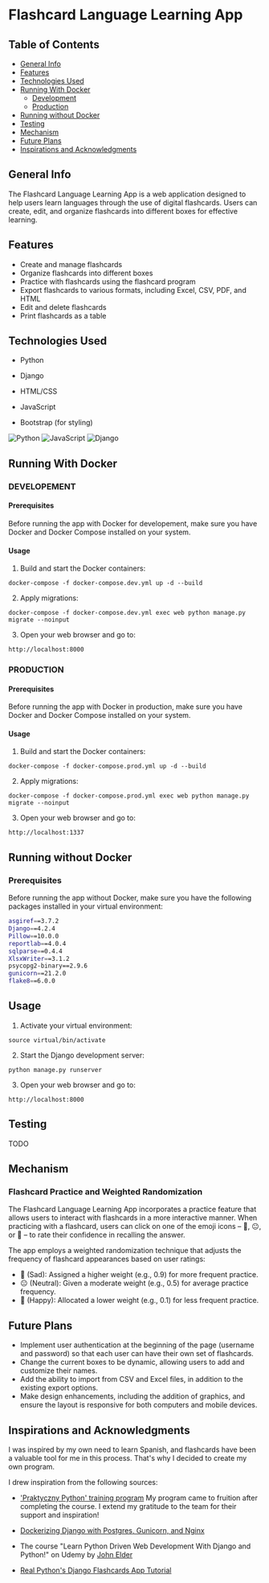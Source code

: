 # Flashcard Language Learning App

## Table of Contents

- [General Info](#general-info)
- [Features](#features)
- [Technologies Used](#technologies-used)
- [Running With Docker](#running-with-docker)
   - [Development](#development)
   - [Production](#production)
- [Running without Docker](#running-without-docker)
- [Testing](#testing)
- [Mechanism](#mechanism)
- [Future Plans](#future-plans)
- [Inspirations and Acknowledgments](#inspirations-and-acknowledgments)

## General Info

The Flashcard Language Learning App is a web application designed to help users learn languages through the use of digital flashcards. Users can create, edit, and organize flashcards into different boxes for effective learning.

## Features

- Create and manage flashcards
- Organize flashcards into different boxes
- Practice with flashcards using the flashcard program
- Export flashcards to various formats, including Excel, CSV, PDF, and HTML
- Edit and delete flashcards
- Print flashcards as a table

## Technologies Used

- Python

- Django

- HTML/CSS

- JavaScript

- Bootstrap (for styling)

![Python](https://img.shields.io/badge/python-3670A0?style=for-the-badge&logo=python&logoColor=ffdd54)  ![JavaScript](https://img.shields.io/badge/javascript-%23323330.svg?style=for-the-badge&logo=javascript&logoColor=%23F7DF1E)  ![Django](https://img.shields.io/badge/django-%23092E20.svg?style=for-the-badge&logo=django&logoColor=white)


## Running With Docker 

### __DEVELOPEMENT__

#### Prerequisites

Before running the app with Docker for developement, make sure you have Docker and Docker Compose installed on your system.

#### Usage

1. Build and start the Docker containers:

```
docker-compose -f docker-compose.dev.yml up -d --build
```
2. Apply migrations:

```
docker-compose -f docker-compose.dev.yml exec web python manage.py migrate --noinput
```

3. Open your web browser and go to:

```
http://localhost:8000
```

### __PRODUCTION__

#### Prerequisites

Before running the app with Docker in production, make sure you have Docker and Docker Compose installed on your system.

#### Usage

1. Build and start the Docker containers:

```
docker-compose -f docker-compose.prod.yml up -d --build
```
2. Apply migrations:

```
docker-compose -f docker-compose.prod.yml exec web python manage.py migrate --noinput
```

3. Open your web browser and go to:

```
http://localhost:1337
```

## Running without Docker

### Prerequisites

Before running the app without Docker, make sure you have the following packages installed in your virtual environment:

```bash
asgiref==3.7.2
Django==4.2.4
Pillow==10.0.0
reportlab==4.0.4
sqlparse==0.4.4
XlsxWriter==3.1.2
psycopg2-binary==2.9.6
gunicorn==21.2.0
flake8==6.0.0
```
## Usage

1. Activate your virtual environment:

```
source virtual/bin/activate
```

2. Start the Django development server:

```
python manage.py runserver
```
3. Open your web browser and go to:
```
http://localhost:8000
```

## Testing

TODO

## Mechanism

### Flashcard Practice and Weighted Randomization

The Flashcard Language Learning App incorporates a practice feature that allows users to interact with flashcards in a more interactive manner. 
When practicing with a flashcard, users can click on one of the emoji icons – 🙁, 😐, or 🙂 – to rate their confidence in recalling the answer.

The app employs a weighted randomization technique that adjusts the frequency of flashcard appearances based on user ratings:

- 🙁 (Sad): Assigned a higher weight (e.g., 0.9) for more frequent practice.
- 😐 (Neutral): Given a moderate weight (e.g., 0.5) for average practice frequency.
- 🙂 (Happy): Allocated a lower weight (e.g., 0.1) for less frequent practice.

## Future Plans

- Implement user authentication at the beginning of the page (username and password) so that each user can have their own set of flashcards.
- Change the current boxes to be dynamic, allowing users to add and customize their names.
- Add the ability to import from CSV and Excel files, in addition to the existing export options.
- Make design enhancements, including the addition of graphics, and ensure the layout is responsive for both computers and mobile devices.


## Inspirations and Acknowledgments

I was inspired by my own need to learn Spanish, and flashcards have been a valuable tool for me in this process. That's why I decided to create my own program.

I drew inspiration from the following sources:

- ['Praktyczny Python' training program](https://praktycznypython.pl) My program came to fruition after completing the course. I extend my gratitude to the team for their support and inspiration! 

- [Dockerizing Django with Postgres, Gunicorn, and Nginx](https://testdriven.io/blog/dockerizing-django-with-postgres-gunicorn-and-nginx/)

- The course "Learn Python Driven Web Development With Django and Python!" on Udemy by [John Elder](https://www.udemy.com/course/build-a-flashcard-website-with-python-and-django/learn/lecture/18296468#overview)

- [Real Python's Django Flashcards App Tutorial](https://realpython.com/django-flashcards-app/#demo-your-django-flashcards-app)






